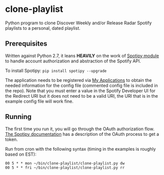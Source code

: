 # clone-playlist
Python program to clone Discover Weekly and/or Release Radar Spotify playlists to a personal, dated playlist.

## Prerequisites
Written against Python 2.7, it leans **HEAVILY** on the work of [Spotipy module](https://github.com/plamere/spotipy) to handle account authorization and abstraction of the Spotify API.

To install Spotipy: `pip install spotipy --upgrade`

The application needs to be registered via [My Applications](https://developer.spotify.com/my-applications/#!/applications) to obtain the needed information for the config file (commented config file is included in the repo). Note that you must enter a value in the Spotify Developer UI for the Redirect URI but it does not need to be a valid URI, the URI that is in the example config file will work fine.

## Running
The first time you run it, you will go through the OAuth authorization flow. [The Spotipy documentation](http://spotipy.readthedocs.org/en/latest/#authorized-requests) has a description of the OAuth process to get a token.

Run from cron with the following syntax (timing in the examples is roughly based on EST):

```
00 5 * * mon ~/bin/clone-playlist/clone-playlist.py dw
00 5 * * fri ~/bin/clone-playlist/clone-playlist.py rr
```
